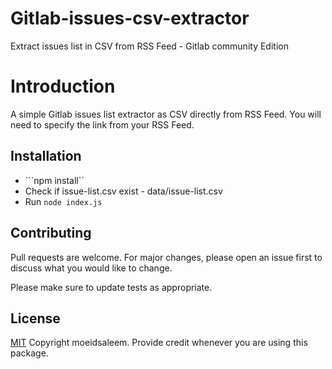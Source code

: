 # Gitlab-issues-csv-extractor
Extract issues list in CSV from RSS Feed - Gitlab community Edition



# Introduction 
A simple Gitlab issues list extractor as CSV directly from RSS Feed. You will need to specify the link from your RSS Feed.

## Installation

- ```npm install`` 
- Check if issue-list.csv exist - data/issue-list.csv
- Run ```node index.js ```

## Contributing
Pull requests are welcome. For major changes, please open an issue first to discuss what you would like to change.

Please make sure to update tests as appropriate.

## License
[MIT](https://choosealicense.com/licenses/mit/) Copyright moeidsaleem. Provide credit whenever you are using this package. 
